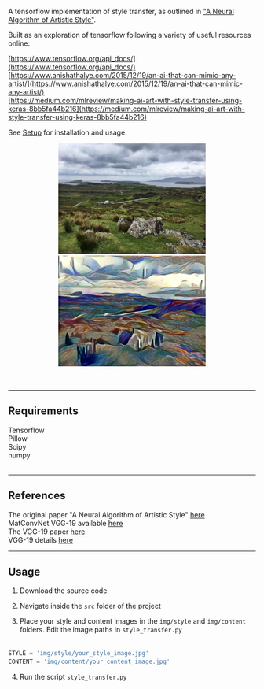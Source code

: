 A tensorflow implementation of style transfer, as outlined in ["A Neural Algorithm of Artistic Style"](https://arxiv.org/abs/1508.06576).

Built as an exploration of tensorflow following a variety of useful resources online:  

[https://www.tensorflow.org/api_docs/](https://www.tensorflow.org/api_docs/)  
[https://www.anishathalye.com/2015/12/19/an-ai-that-can-mimic-any-artist/](https://www.anishathalye.com/2015/12/19/an-ai-that-can-mimic-any-artist/)  
[https://medium.com/mlreview/making-ai-art-with-style-transfer-using-keras-8bb5fa44b216](https://medium.com/mlreview/making-ai-art-with-style-transfer-using-keras-8bb5fa44b216)

See [Setup](setup.html) for installation and usage.

<p align="center">
<img src="src/img/content/grass.jpg" width="300px">  
<img src="src/img/results/select/carmichael.png" width="300px">
</p>

<br>

___
## Requirements

Tensorflow  
Pillow  
Scipy  
numpy  
<br>

___
## References
The original paper "A Neural Algorithm of Artistic Style" [here](https://arxiv.org/abs/1508.06576)    
MatConvNet VGG-19 available [here](http://www.vlfeat.org/matconvnet/pretrained/#downloading-the-pre-trained-models)  
The VGG-19 paper [here](https://arxiv.org/abs/1409.1556)  
VGG-19 details [here](https://gist.github.com/ksimonyan/3785162f95cd2d5fee77#file-readme-md)

___
## Usage

1. Download the source code

2. Navigate inside the `src` folder of the project

3. Place your style and content images in the `img/style` and `img/content` folders.
Edit the image paths in `style_transfer.py`
<br><br>
```python
STYLE = 'img/style/your_style_image.jpg'
CONTENT = 'img/content/your_content_image.jpg'
```
4. Run the script `style_transfer.py`
